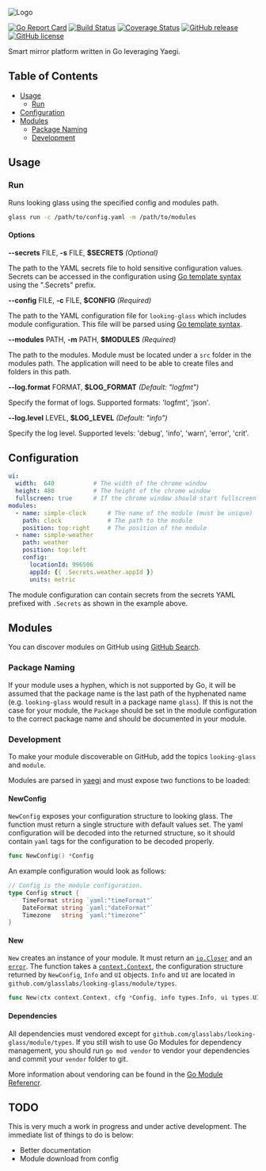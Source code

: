 ![Logo](http://svg.wiersma.co.za/glasslabs/looking-glass)

[![Go Report Card](https://goreportcard.com/badge/github.com/glasslabs/looking-glass)](https://goreportcard.com/report/github.com/glasslabs/looking-glass)
[![Build Status](https://travis-ci.com/glasslabs/looking-glass.svg?branch=master)](https://travis-ci.com/glasslabs/looking-glass)
[![Coverage Status](https://coveralls.io/repos/github/glasslabs/looking-glass/badge.svg?branch=master)](https://coveralls.io/github/glasslabs/looking-glass?branch=master)
[![GitHub release](https://img.shields.io/github/release/glasslabs/looking-glass.svg)](https://github.com/glasslabs/looking-glass/releases)
[![GitHub license](https://img.shields.io/badge/license-MIT-blue.svg)](https://raw.githubusercontent.com/glasslabs/looking-glass/master/LICENSE)

Smart mirror platform written in Go leveraging Yaegi.

## Table of Contents
* [Usage](#usage)
    * [Run](#run)
* [Configuration](#configuration)
* [Modules](#modules)
    * [Package Naming](#package-naming)
    * [Development](#development)

## Usage

### Run

Runs looking glass using the specified config and modules path.

```bash
glass run -c /path/to/config.yaml -m /path/to/modules
```

#### Options

**--secrets** FILE, **-s** FILE, **$SECRETS** *(Optional)*

The path to the YAML secrets file to hold sensitive configuration values. Secrets can be accessed in the 
configuration using [Go template syntax](https://golang.org/pkg/text/template/) using the ".Secrets" prefix.

**--config** FILE, **-c** FILE, **$CONFIG** *(Required)*

The path to the YAML configuration file for `looking-glass` which includes module configuration. 
This file will be parsed using [Go template syntax](https://golang.org/pkg/text/template/). 

**--modules** PATH, **-m** PATH, **$MODULES** *(Required)*

The path to the modules. Module must be located under a `src` folder in the modules path.
The application will need to be able to create files and folders in this path. 

**--log.format** FORMAT, **$LOG_FORMAT** *(Default: "logfmt")*

Specify the format of logs. Supported formats: 'logfmt', 'json'.

**--log.level** LEVEL, **$LOG_LEVEL** *(Default: "info")*

Specify the log level. Supported levels: 'debug', 'info', 'warn', 'error', 'crit'.

## Configuration

```yaml
ui:
  width:  640           # The width of the chrome window
  height: 480           # The height of the chrome window
  fullscreen: true      # If the chrome window should start fullscreen
modules:
  - name: simple-clock      # The name of the module (must be unique)
    path: clock             # The path to the module
    position: top:right     # The position of the module
  - name: simple-weather
    path: weather
    position: top:left
    config:
      locationId: 996506
      appId: {{ .Secrets.weather.appId }}
      units: metric
```

The module configuration can contain secrets from the secrets YAML prefixed with `.Secrets`
as shown in the example above. 

## Modules

You can discover modules on GitHub using [GitHub Search](https://github.com/search?q=topic%3Alooking-glass+topic%3Amodule+language%3AGo&ref=simplesearch).

### Package Naming

If your module uses a hyphen, which is not supported by Go, it will be assumed that the package name is the
last path of the hyphenated name (e.g. `looking-glass` would result in a package name `glass`). If this is not
the case for your module, the `Package` should be set in the module configuration to the correct package name and
should be documented in your module.

### Development

To make your module discoverable on GitHub, add the topics `looking-glass` and `module`.

Modules are parsed in [yaegi](http://github.com/traefik/yaegi) and must expose two functions to be loaded:

#### NewConfig

`NewConfig` exposes your configuration structure to looking glass. The function must return
a single structure with default values set. The yaml configuration will be decoded into
the returned structure, so it should contain `yaml` tags for the configuration to be decoded
properly.  

```go
func NewConfig() *Config 
```

An example configuration would look as follows:

```go
// Config is the module configuration.
type Config struct {
	TimeFormat string `yaml:"timeFormat"`
	DateFormat string `yaml:"dateFormat"`
	Timezone   string `yaml:"timezone"`
}
```

#### New

`New` creates an instance of your module. It must return an [`io.Closer`](https://golang.org/pkg/io/#Closer) and an [`error`](https://golang.org/pkg/builtin/#error).
The function takes a [`context.Context`](https://golang.org/pkg/context/#Context), the configuration structure returned by `NewConfig`,
`Info` and `UI` objects. `Info` and `UI` are located in `github.com/glasslabs/looking-glass/module/types`.

```go
func New(ctx context.Context, cfg *Config, info types.Info, ui types.UI) (io.Closer, error)
```

#### Dependencies

All dependencies must vendored except for `github.com/glasslabs/looking-glass/module/types`. 
If you still wish to use Go Modules for dependency management, you should run `go mod vendor` to 
vendor your dependencies and commit your `vendor` folder to git.

More information about vendoring can be found in the [Go Module Referencr](https://golang.org/ref/mod#vendoring).

## TODO

This is very much a work in progress and under active development. The immediate list of
things to do is below:

* Better documentation
* Module download from config
